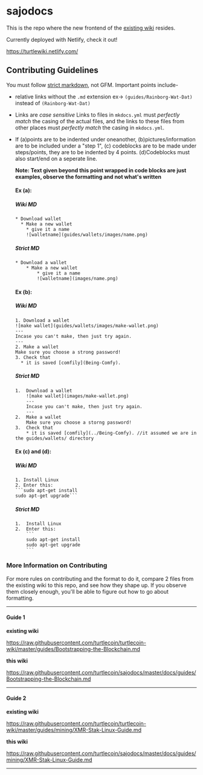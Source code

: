 # sajodocs

This is the repo where the new frontend of the [existing wiki](https://github.com/turtlecoin/turtlecoin-wiki) resides.

Currently deployed with Netlify, check it out!

https://turtlewiki.netlify.com/

## Contributing Guidelines

You must follow [strict markdown](https://daringfireball.net/projects/markdown/), not GFM. Important points include-

* relative links without the `.md` extension 
  ex-> `(guides/Rainborg-Wat-Dat)` instead of `(Rainborg-Wat-Dat)`
  
* Links are *case sensitive*
  Links to files in `mkdocs.yml` must *perfectly match* the casing of the actual files, and the links to these files from other places must *perfectly match* the casing in `mkdocs.yml`.
  
* If (a)points are to be indented under oneanother, (b)pictures/information are to be included under a "step 1", (c) codeblocks are to be made under steps/points, they are to be indented by 4 points. (d)Codeblocks must also start/end on a seperate line.
  
  **Note: Text given beyond this point wrapped in code blocks are just examples, observe the formatting and not what's written**
  
  #### Ex (a):
  
  ##### *Wiki MD*
           
   ```
   * Download wallet
     * Make a new wallet
       * give it a name
       ![walletname](guides/wallets/images/name.png)
    ```       
         
  ##### *Strict MD*
           
   ```
   * Download a wallet
       * Make a new wallet
           * give it a name
           ![walletname](images/name.png)
   ```    
      
  #### Ex (b): 
  
  ##### *Wiki MD*
           
   ```
   1. Download a wallet
   ![make wallet](guides/wallets/images/make-wallet.png)
   ---
   Incase you can't make, then just try again.
   ---
   2. Make a wallet
   Make sure you choose a strong password!
   3. Check that
     * it is saved [comfily](Being-Comfy).
   ```
           
  ##### *Strict MD*
           
   ```
   1.  Download a wallet
       ![make wallet](images/make-wallet.png)
       ---
       Incase you can't make, then just try again.
       ---
   2.  Make a wallet
       Make sure you choose a storng password!
   3.  Check that
       * it is saved [comfily](../Being-Comfy). //it assumed we are in the guides/wallets/ directory
   ```    
   
   #### Ex (c) and (d):
   
   ##### *Wiki MD*
   ```
   1. Install Linux
   2. Enter this:
   ```sudo apt-get install
   sudo apt-get upgrade```
   ```
   
   ##### *Strict MD*
   
 
   ```
   1.  Install Linux
   2.  Enter this:
       ```
       sudo apt-get install
       sudo apt-get upgrade
       ```
   ```
  

### More Information on Contributing

For more rules on contributing and the format to do it, compare 2 files from the existing wiki to this repo, and see how they shape up. If you observe them closely enough, you'll be able to figure out how to go about formatting.

---

#### Guide 1

**existing wiki**

https://raw.githubusercontent.com/turtlecoin/turtlecoin-wiki/master/guides/Bootstrapping-the-Blockchain.md

**this wiki**

https://raw.githubusercontent.com/turtlecoin/sajodocs/master/docs/guides/Bootstrapping-the-Blockchain.md

---

#### Guide 2

**existing wiki**

https://raw.githubusercontent.com/turtlecoin/turtlecoin-wiki/master/guides/mining/XMR-Stak-Linux-Guide.md 

**this wiki**

https://raw.githubusercontent.com/turtlecoin/sajodocs/master/docs/guides/mining/XMR-Stak-Linux-Guide.md

---
